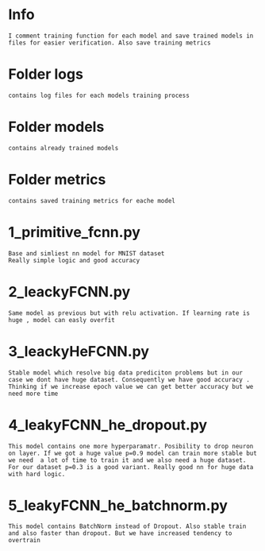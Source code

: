 # Info
    I comment training function for each model and save trained models in files for easier verification. Also save training metrics


# Folder logs
    contains log files for each models training process

# Folder models
    contains already trained models

# Folder metrics

    contains saved training metrics for eache model


# 1_primitive_fcnn.py
    Base and simliest nn model for MNIST dataset
    Really simple logic and good accuracy
#  2_leackyFCNN.py
    Same model as previous but with relu activation. If learning rate is huge , model can easly overfit

# 3_leackyHeFCNN.py
    Stable model which resolve big data prediciton problems but in our case we dont have huge dataset. Consequently we have good accuracy . Thinking if we increase epoch value we can get better accuracy but we need more time

# 4_leakyFCNN_he_dropout.py
    This model contains one more hyperparamatr. Posibility to drop neuron on layer. If we got a huge value p=0.9 model can train more stable but we need  a lot of time to train it and we also need a huge dataset. For our dataset p=0.3 is a good variant. Really good nn for huge data with hard logic.

# 5_leakyFCNN_he_batchnorm.py
    This model contains BatchNorm instead of Dropout. Also stable train and also faster than dropout. But we have increased tendency to overtrain


